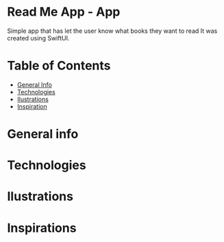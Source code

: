 #  Read Me App - App

Simple app that has let the user know what books they want to read It was created using SwiftUI.

# Table of Contents

- <a href="https://github.com/sergiosepulveda09/ReadMe/tree/main#general-info" >General Info</a>
- <a href="https://github.com/sergiosepulveda09/ReadMe/tree/main#technologies">Technologies</a>
- <a href="https://github.com/sergiosepulveda09/ReadMe/tree/main#ilustrations">Ilustrations</a>
- <a href="https://github.com/sergiosepulveda09/ReadMe/tree/main#inspirations">Inspiration</a>

# General info

# Technologies

# Ilustrations

# Inspirations
